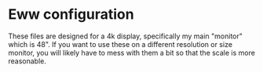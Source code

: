 # Eww configuration

These files are designed for a 4k display, specifically my main "monitor" which
is 48". If you want to use these on a different resolution or size monitor, you
will likely have to mess with them a bit so that the scale is more reasonable.
